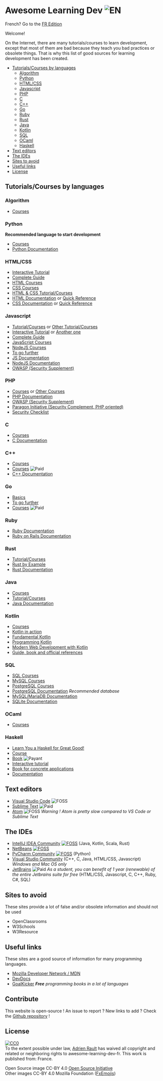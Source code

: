 # Awesome Learning Dev ![EN](https://raw.githubusercontent.com/learndev-info/awesome-learning-dev-fr/master/medias/greatbritainflag.png)

French? Go to the [FR Edition](/fr)

Welcome!

On the Internet, there are many tutorials/courses to learn development, except that most of them are bad because they teach you bad practices or obsolete things. That is why this list of good sources for learning development has been created.

- [Tutorials/Courses by languages](#tutorialscourses-by-languages)
  - [Algorithm](#algorithm)
  - [Python](#python)
  - [HTML/CSS](#htmlcss)
  - [Javascript](#javascript)
  - [PHP](#php)
  - [C](#c)
  - [C++](#c-1)
  - [Go](#go)
  - [Ruby](#ruby)
  - [Rust](#rust)
  - [Java](#java)
  - [Kotlin](#kotlin)
  - [SQL](#sql)
  - [OCaml](#ocaml)
  - [Haskell](#haskell)
- [Text editors](#text-editors)
- [The IDEs](#the-ides)
- [Sites to avoid](#sites-to-avoid)
- [Useful links](#useful-links)
- [License](#license)

## Tutorials/Courses by languages

### Algorithm

* [Courses](https://books.goalkicker.com/AlgorithmsBook/)

### Python

**Recommended language to start development**

* [Courses](https://books.goalkicker.com/PythonBook/)
* [Python Documentation](https://docs.python.org/3/)

### HTML/CSS

* [Interactive Tutorial](https://www.freecodecamp.org/)
* [Complete Guide](https://developer.mozilla.org/en-US/docs/Learn/Getting_started_with_the_web)
* [HTML Courses](https://books.goalkicker.com/HTML5Book/)
* [CSS Courses](https://books.goalkicker.com/CSSBook/)
* [HTML & CSS Tutorial/Courses](https://marksheet.io/)
* [HTML Documentation](https://developer.mozilla.org/en-US/docs/Glossary/HTML) or [Quick Reference](https://htmlreference.io/)
* [CSS Documentation](https://developer.mozilla.org/en-US/docs/Glossary/CSS) or [Quick Reference](https://cssreference.io/)

### Javascript

* [Tutorial/Courses](https://eloquentjavascript.net/) or [Other Tutorial/Courses](https://javascript.info/)
* [Interactive Tutorial](https://learnjavascript.online/) or [Another one](https://www.freecodecamp.org/)
* [Complete Guide](https://developer.mozilla.org/en-US/docs/Learn/JavaScript/First_steps)
* [JavaScript Courses](https://books.goalkicker.com/JavaScriptBook/)
* [NodeJS Courses](https://books.goalkicker.com/NodeJSBook/)
* [To go further](https://github.com/getify/You-Dont-Know-JS)
* [JS Documentation](https://developer.mozilla.org/en-US/docs/Web/JavaScript)
* [NodeJS Documentation](https://nodejs.org/api/)
* [OWASP (Security Supplement)](https://www.owasp.org/index.php/Main_Page)

### PHP

* [Courses](https://phptherightway.com/) or [Other Courses](https://books.goalkicker.com/PHPBook/)
* [PHP Documentation](https://secure.php.net/)
* [OWASP (Security Supplement)](https://www.owasp.org/index.php/Main_Page)
* [Paragon Initiative (Security Complement, PHP oriented)](https://paragonie.com/)
* [Security Checklist](https://www.sqreen.io/checklists/php-security-checklist)

### C

* [Courses](https://books.goalkicker.com/CBook/)
* [C Documentation](http://devdocs.io/c/)

### C++

* [Courses](https://books.goalkicker.com/CPlusPlusBook/)
* [Courses](https://www.amazon.fr/C-Primer-Stanley-B-Lippman/dp/0321714113) ![Paid](https://raw.githubusercontent.com/learndev-info/awesome-learning-dev-fr/master/medias/moneybag.png?v=1.0.1)
* [C++ Documentation](https://en.cppreference.com/w/)

### Go

* [Basics](https://tour.golang.org/welcome/1)
* [To go further](https://golang.org/doc/effective_go.html)
* [Courses](http://www.gopl.io/) ![Paid](https://raw.githubusercontent.com/learndev-info/awesome-learning-dev-fr/master/medias/moneybag.png?v=1.0.1)

### Ruby

* [Ruby Documentation](https://ruby-doc.org/)
* [Ruby on Rails Documentation](https://guides.rubyonrails.org/)

### Rust

* [Tutorial/Courses](https://doc.rust-lang.org/book/)
* [Rust by Example](https://doc.rust-lang.org/stable/rust-by-example/)
* [Rust Documentation](https://doc.rust-lang.org/std/index.html)

### Java

* [Courses](https://books.goalkicker.com/JavaBook/)
* [Tutorial/Courses](http://java2s.com/)
* [Java Documentation](https://docs.oracle.com/javase)

### Kotlin

* [Courses](https://books.goalkicker.com/KotlinBook/)
* [Kotlin in action](https://www.manning.com/books/kotlin-in-action)
* [Fundamental Kotlin](http://www.fundamental-kotlin.com/)
* [Programming Kotlin](https://www.packtpub.com/application-development/programming-kotlin)
* [Modern Web Development with Kotlin](https://leanpub.com/modern-web-development-with-kotlin)
* [Guide, book and official references](https://kotlinlang.org/docs/reference/)

### SQL

* [SQL Courses](https://books.goalkicker.com/SQLBook/)
* [MySQL Courses](https://books.goalkicker.com/MySQLBook/)
* [PostgreSQL Courses](https://books.goalkicker.com/PostgreSQLBook/)
* [PostgreSQL Documentation](https://www.postgresql.org/docs/10/static/index.html) *Recommended database*
* [MySQL/MariaDB Documentation](https://dev.mysql.com/doc/refman/8.0/en/)
* [SQLite Documentation](https://sqlite.org/docs.html)

### OCaml

* [Courses](https://v1.realworldocaml.org/v1/en/html/index.html)

### Haskell

* [Learn You a Haskell for Great Good!](http://learnyouahaskell.com/chapters)
* [Course](https://www.seas.upenn.edu/~cis194/fall16/index.html)
* [Book](http://haskellbook.com/) ![Payant](https://raw.githubusercontent.com/learndev-info/awesome-learning-dev-fr/master/medias/moneybag.png?v=1.0.1)
* [Interactive tutorial](https://www.tryhaskell.org/)
* [Book for concrete applications](http://book.realworldhaskell.org/read/)
* [Documentation](https://wiki.haskell.org/Haskell)

## Text editors

* [Visual Studio Code](https://code.visualstudio.com/) ![FOSS](https://raw.githubusercontent.com/learndev-info/awesome-learning-dev-fr/master/medias/opensource.png?v=1.0.1)
* [Sublime Text](https://www.sublimetext.com/) ![Paid](https://raw.githubusercontent.com/learndev-info/awesome-learning-dev-fr/master/medias/moneybag.png?v=1.0.1)
* [Atom](https://atom.io/) ![FOSS](https://raw.githubusercontent.com/learndev-info/awesome-learning-dev-fr/master/medias/opensource.png?v=1.0.1) _Warning ! Atom is pretty slow compared to VS Code or Sublime Text_

## The IDEs

* [IntelliJ IDEA Community](https://www.jetbrains.com/idea/) [![FOSS](https://raw.githubusercontent.com/learndev-info/awesome-learning-dev-fr/master/medias/opensource.png?v=1.0.1)](https://github.com/JetBrains/intellij-community) (Java, Kotlin, Scala, Rust)
* [NetBeans](https://netbeans.org/) [![FOSS](https://raw.githubusercontent.com/learndev-info/awesome-learning-dev-fr/master/medias/opensource.png?v=1.0.1)](https://github.com/apache/incubator-netbeans)
* [PyCharm Community](https://www.jetbrains.com/pycharm/) [![FOSS](https://raw.githubusercontent.com/learndev-info/awesome-learning-dev-fr/master/medias/opensource.png?v=1.0.1)](https://github.com/JetBrains/intellij-community/tree/master/python) (Python)
* [Visual Studio Community](https://visualstudio.microsoft.com/fr/vs/community/) (C++, C, Java, HTML/CSS, Javascript) _Windows and Mac OS only_
* [JetBrains](https://www.jetbrains.com/) ![Paid](https://raw.githubusercontent.com/learndev-info/awesome-learning-dev-fr/master/medias/moneybag.png?v=1.0.1) _As a student, you can benefit of 1 year (renewable) of the entire Jetbrains suite for free_ (HTML/CSS, Javascript, C, C++, Ruby, C#, SQL)

## Sites to avoid

These sites provide a lot of false and/or obsolete information and should not be used

* OpenClassrooms
* W3Schools
* W3Resource

## Useful links

These sites are a good source of information for many programming languages.

* [Mozilla Developer Network / MDN](https://developer.mozilla.org/en-US/)
* [DevDocs](https://devdocs.io/)
* [GoalKicker](https://books.goalkicker.com/) _**Free** programming books in a lot of languages_

## Contribute

This website is open-source ! An issue to report ? New links to add ? Check the [Github repository](https://github.com/learndev-info/awesome-learning-dev-fr) !

## License

<p xmlns:dct="http://purl.org/dc/terms/" xmlns:vcard="http://www.w3.org/2001/vcard-rdf/3.0#">
  <a rel="license"
     href="http://creativecommons.org/publicdomain/zero/1.0/">
    <img src="https://licensebuttons.net/p/zero/1.0/88x31.png" style="border-style: none;" alt="CC0" />
  </a>
  <br />
  To the extent possible under law,
  <a rel="dct:publisher"
     href="https://www.learndev.info/">
    <span property="dct:title">Adrien Rault</span></a>
  has waived all copyright and related or neighboring rights to
  <span property="dct:title">awesome-learning-dev-fr</span>.
This work is published from:
<span property="vcard:Country" datatype="dct:ISO3166"
      content="FR" about="https://www.learndev.info/">
  France</span>.
</p>

Open Source image CC-BY 4.0 [Open Source Initiative](https://opensource.org/)<br>
Other images CC-BY 4.0 Mozilla Foundation ([FxEmojis](https://github.com/mozilla/fxemoji))
